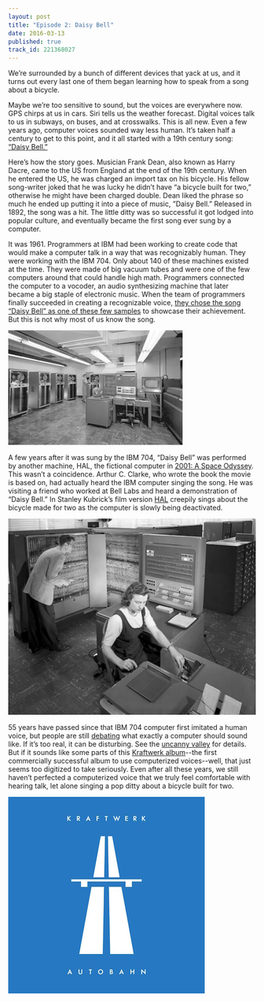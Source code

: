 ```yaml
---
layout: post
title: "Episode 2: Daisy Bell"
date: 2016-03-13
published: true
track_id: 221368027
---
```


We’re surrounded by a bunch of different devices that yack at us, and it turns out every last one of them began learning how to speak from a song about a bicycle.

Maybe we’re too sensitive to sound, but the voices are everywhere now. GPS chirps at us in cars. Siri tells us the weather forecast. Digital voices talk to us in subways, on buses, and at crosswalks. This is all new. Even a few years ago, computer voices sounded way less human. It’s taken half a century to get to this point, and it all started with a 19th century song: [“Daisy Bell.”](https://www.youtube.com/watch?v=PqvuNb8DevE)

<div class='list post-player' track='{{page.track_id}}'></div>

Here’s how the story goes. Musician Frank Dean, also known as Harry Dacre, came to the US from England at the end of the 19th century. When he entered the US, he was charged an import tax on his bicycle. His fellow song-writer joked that he was lucky he didn’t have “a bicycle built for two,” otherwise he might have been charged double. Dean liked the phrase so much he ended up putting it into a piece of music, ”Daisy Bell.” Released in 1892, the song was a hit. The little ditty was so successful it got lodged into popular culture, and eventually became the first song ever sung by a computer.

It was 1961. Programmers at IBM had been working to create code that would make a computer talk in a way that was recognizably human. They were working with the IBM 704. Only about 140 of these machines existed at the time. They were made of big vacuum tubes and were one of the few computers around that could handle high math. Programmers connected the computer to a vocoder, an audio synthesizing machine that later became a big staple of electronic music. When the team of programmers finally succeeded in creating a recognizable voice, [they chose the song “Daisy Bell” as one of these few samples](https://www.youtube.com/watch?v=ebK4wX76RZ4) to showcase their achievement. But this is not why most of us know the song.

![](/assets/posts/daisy-0.gif)

A few years after it was sung by the IBM 704, “Daisy Bell” was performed by another machine, HAL, the fictional computer in [2001: A Space Odyssey](http://www.imdb.com/title/tt0062622/). This wasn’t a coincidence. Arthur C. Clarke, who wrote the book the movie is based on, had actually heard the IBM computer singing the song. He was visiting a friend who worked at Bell Labs and heard a demonstration of “Daisy Bell.” In Stanley Kubrick’s film version [HAL](https://www.youtube.com/watch?v=OuEN5TjYRCE) creepily sings about the bicycle made for two as the computer is slowly being deactivated.

![](/assets/posts/daisy-1.jpg)

55 years have passed since that IBM 704 computer first imitated a human voice, but people are still [debating](http://www.nytimes.com/2016/02/15/technology/creating-a-computer-voice-that-people-like.html) what exactly a computer should sound like. If it’s too real, it can be disturbing. See the [uncanny valley](http://www.strangerdimensions.com/2013/11/25/10-creepy-examples-uncanny-valley/) for details. But if it sounds like some parts of this [Kraftwerk album](https://youtu.be/Kp3vb95TRdE?t=14m10s)--the first commercially successful album to use computerized voices--well, that just seems too digitized to take seriously. Even after all these years, we still haven’t perfected a computerized voice that we truly feel comfortable with hearing talk, let alone singing a pop ditty about a bicycle built for two.

![](/assets/posts/daisy-2.jpg)

